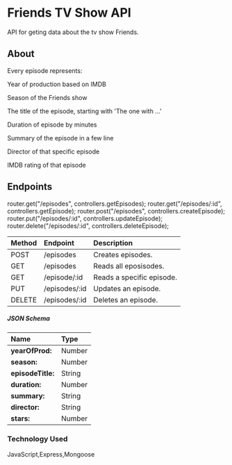 # Friends TV Show API

API for geting data about the tv show Friends.

## About

Every episode represents:

Year of production based on IMDB

Season of the Friends show

The title of the episode, starting with 'The one with ...'

Duration of episode by minutes

Summary of the episode in a few line

Director of that specific episode

IMDB rating of that episode

## Endpoints

router.get("/episodes", controllers.getEpisodes);
router.get("/episodes/:id", controllers.getEpisode);
router.post("/episodes", controllers.createEpisode);
router.put("/episodes/:id", controllers.updateEpisode);
router.delete("/episodes/:id", controllers.deleteEpisode);

| Method | Endpoint      | Description               |
| :----- | :------------ | :------------------------ |
| POST   | /episodes     | Creates episodes.         |
| GET    | /episodes     | Reads all eposisodes.     |
| GET    | /episode/:id  | Reads a specific episode. |
| PUT    | /episodes/:id | Updates an episode.       |
| DELETE | /episodes/:id | Deletes an episode.       |

##### JSON Schema

| Name              | Type   |
| :---------------- | :----- |
| **yearOfProd:**   | Number |
| **season:**       | Number |
| **episodeTitle:** | String |
| **duration:**     | Number |
| **summary:**      | String |
| **director:**     | String |
| **stars:**        | Number |

### Technology Used

JavaScript,Express,Mongoose
